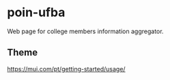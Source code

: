 # poin-ufba

Web page for college members information aggregator.

## Theme

https://mui.com/pt/getting-started/usage/
